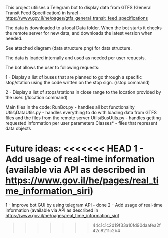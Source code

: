 This project utilises a Telegram bot to display data from GTFS (General Transit Feed Specification) in Israel - https://www.gov.il/he/pages/gtfs_general_transit_feed_specifications

The data is downloaded to a local Data folder.
When the bot starts it checks the remote server for new data, and downloads the latest version when needed.

See attached diagram (data structure.png) for data structure.

The data is loaded internally and used as needed per user requests.

The bot allows the user to following requests:

1 - Display a list of buses that are planned to go through a specific
stop/station using the code written on the stop sign. (/stop command)

2 - Display a list of stops/stations in close range
to the location provided by the user. (/location command)

Main files in the code:
RunBot.py - handles all bot functionality
Utils\DataUtils.py - handles everything to do with loading data from GTFS files and the files from the remote server
Utils\BusUtils.py - handles getting requested information per user parameters
Classes\* - files that represent data objects

Future ideas:
<<<<<<< HEAD
1 - Add usage of real-time information (available via API as described in https://www.gov.il/he/pages/real_time_information_siri)
=======
1 - Improve bot GUI by using telegram API - done
2 - Add usage of real-time information (available via API as described in https://www.gov.il/he/pages/real_time_information_siri)
>>>>>>> 44c1c1c2d19f33a10fd90daafea2f42c8211c2b4
